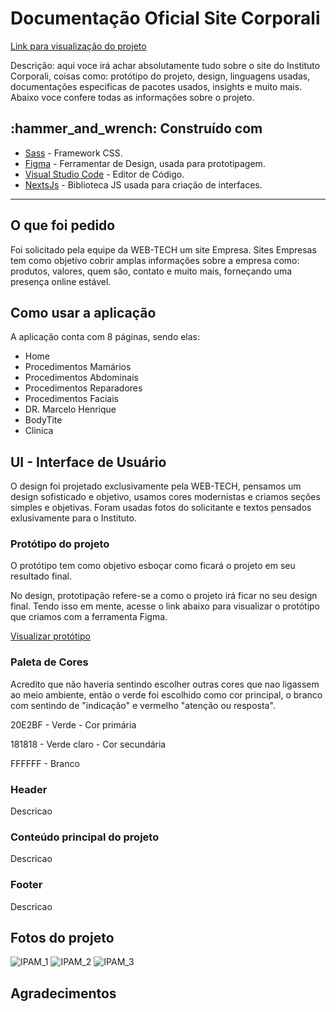 
# Documentação Oficial Site Corporali

  <a href="#" target="_Blank">Link para visualização do projeto</a>
  
  <p>Descrição: aqui voce irá achar absolutamente tudo sobre o site do Instituto Corporali, coisas como: protótipo do projeto, design, linguagens usadas, documentações especificas de pacotes usados, insights e muito mais. Abaixo voce confere todas as informações sobre o projeto.</p>

  
 <h2> :hammer_and_wrench: Construído com </h2>

- [Sass](sass-lang.com/guide) - Framework CSS.
- [Figma](https://www.figma.com/) - Ferramentar de Design, usada para prototipagem.
- [Visual Studio Code](https://code.visualstudio.com/) - Editor de Código.
- [NextsJs](https://nextjs.org/) - Biblioteca JS usada para criação de interfaces.

<hr>

<h2>O que foi pedido</h2>

<p>Foi solicitado pela equipe da WEB-TECH um site Empresa. Sites Empresas tem como objetivo cobrir amplas informações sobre a empresa como: produtos, valores, quem são, contato e muito mais, forneçando uma presença online estável.</p>

<h2>Como usar a aplicação</h2>

<p>A aplicação conta com 8 páginas, sendo elas: </p>

<ul>
  <li>Home</li>
  <li>Procedimentos Mamários</li>
  <li>Procedimentos Abdominais</li>
  <li>Procedimentos Reparadores</li>
  <li>Procedimentos Faciais</li>
  <li>DR. Marcelo Henrique</li>
  <li>BodyTite</li>
  <li>Clinica</li>
</ul>


<h2>UI - Interface de Usuário</h2>

<p>O design foi projetado exclusivamente pela WEB-TECH, pensamos um design sofisticado e objetivo, usamos cores modernistas e criamos seções simples e objetivas. Foram usadas fotos do solicitante e textos pensados exlusivamente para o Instituto.</p>

<h3>Protótipo do projeto</h3>

<p>O protótipo tem como objetivo esboçar como ficará o projeto em seu resultado final.</p>

<p>No design, prototipação refere-se a como o projeto irá ficar no seu design final. Tendo isso em mente, acesse o link abaixo para visualizar o protótipo que criamos com a ferramenta Figma.</p>

<a href="https://www.figma.com/file/6FiFITADpIfnniXMFv0oWQ/INSTITUTO-CORPORALLI-(Copy)?type=design&mode=design&t=qTp4cEDNZ8tTenwd-1">Visualizar protótipo</a>

<h3>Paleta de Cores</h3>

<p>Acredito que não haveria sentindo escolher outras cores que nao ligassem ao meio ambiente, então o verde foi escolhido como cor principal, o branco com sentindo de "indicação" e vermelho "atenção ou resposta".</p>

<p>20E2BF - Verde - Cor primária </p>
<p>181818 - Verde claro - Cor secundária</p>
<p>FFFFFF - Branco</p>

<h3>Header</h3>

<p>Descricao</p>

<h3>Conteúdo principal do projeto</h3>

<p>Descricao</p>

<h3>Footer</h3>

<p>Descricao</p>

<h2>Fotos do projeto</h2>

![IPAM_1](https://user-images.githubusercontent.com/85260996/211205473-90854081-2d64-4af6-aa68-2fabeccaf1d3.PNG)
![IPAM_2](https://user-images.githubusercontent.com/85260996/211205564-51c2dbf2-7808-42d6-b656-8f3e013ebca9.PNG)
![IPAM_3](https://user-images.githubusercontent.com/85260996/211205480-425bc45c-59ee-41af-a417-02368ffa0f23.PNG)

<h2>Agradecimentos</h2>
